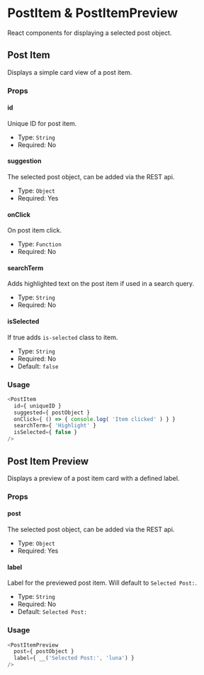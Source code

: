 # PostItem & PostItemPreview
React components for displaying a selected post object.

## Post Item
Displays a simple card view of a post item.

### Props

#### id
Unique ID for post item.

- Type: `String`
- Required: No

#### suggestion
The selected post object, can be added via the REST api.

- Type: `Object`
- Required: Yes

#### onClick
On post item click.

- Type: `Function`
- Required: No

#### searchTerm
Adds highlighted text on the post item if used in a search query.

- Type: `String`
- Required: No

#### isSelected
If true adds `is-selected` class to item.

- Type: `String`
- Required: No
- Default: `false`

### Usage
```javascript
<PostItem
  id={ uniqueID }
  suggested={ postObject }
  onClick={ () => { console.log( 'Item clicked' ) } }
  searchTerm={ 'Highlight' }
  isSelected={ false }
/>
```

## Post Item Preview
Displays a preview of a post item card with a defined label.

### Props

#### post
The selected post object, can be added via the REST api.

- Type: `Object`
- Required: Yes

#### label
Label for the previewed post item. Will default to `Selected Post:`.

- Type: `String`
- Required: No
- Default: `Selected Post:`


### Usage
```javascript
<PostItemPreview
  post={ postObject }
  label={ __('Selected Post:', 'luna') }
/>
```